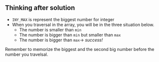 ## Thinking after solution

- `INY_MAX` is represent the biggest number for integer
- When you traversal in the array, you will be in the three situation below.
  - The number is smaller than `min`
  - The number is bigger than `min` but smaller than `max`
  - The number is bigger than `max`->  _success!_

Remember to memorize the biggest and the second big number before the number you travelsal.
